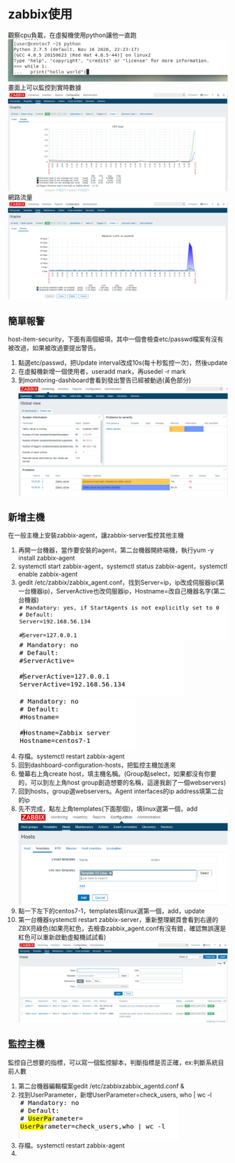 # zabbix使用
  
觀察cpu負載，在虛擬機使用python讓他一直跑  
![image](https://github.com/fairy042026/109-linux-/blob/main/0609%E4%B8%8A%E8%AA%B2%E5%85%A7%E5%AE%B9/photo_2021-06-09_09-42-50.jpg)  
畫面上可以監控到實時數據
![image](https://github.com/fairy042026/109-linux-/blob/main/0609%E4%B8%8A%E8%AA%B2%E5%85%A7%E5%AE%B9/0702.PNG)  
網路流量
![image](https://github.com/fairy042026/109-linux-/blob/main/0609%E4%B8%8A%E8%AA%B2%E5%85%A7%E5%AE%B9/%E6%93%B7%E5%8F%960609.PNG)  

## 簡單報警
host-item-security，下面有兩個細項，其中一個會檢查etc/passwd檔案有沒有被改過，如果被改過要提出警告。
  
1. 點選etc/passwd，把Update interval改成10s(每十秒監控一次)，然後update
2. 在虛擬機新增一個使用者，useradd mark，再usedel -r mark
3. 到monitoring-dashboard會看到發出警告已經被動過(黃色部分)
![image](https://github.com/fairy042026/109-linux-/blob/main/0609%E4%B8%8A%E8%AA%B2%E5%85%A7%E5%AE%B9/06091.PNG)  

## 新增主機
在一般主機上安裝zabbix-agent，讓zabbix-server監控其他主機
  
1. 再開一台機器，當作要安裝的agent，第二台機器開終端機，執行yum -y install zabbix-agent
2. systemctl start zabbix-agent，systemctl status zabbix-agent，systemctl enable zabbix-agent
3. gedit /etc/zabbix/zabbix_agent.conf，找到Server=ip，ip改成伺服器ip(第一台機器ip)，ServerActive也改伺服器ip，Hostname=改自己機器名字(第二台機器)  
![image](https://github.com/fairy042026/109-linux-/blob/main/0609%E4%B8%8A%E8%AA%B2%E5%85%A7%E5%AE%B9/06093.PNG)  
![image](https://github.com/fairy042026/109-linux-/blob/main/0609%E4%B8%8A%E8%AA%B2%E5%85%A7%E5%AE%B9/06094.PNG)  
![image](https://github.com/fairy042026/109-linux-/blob/main/0609%E4%B8%8A%E8%AA%B2%E5%85%A7%E5%AE%B9/06095.PNG)    
4. 存檔。systemctl restart zabbix-agent  
5. 回到dashboard-configuration-hosts，把監控主機加進來
6. 螢幕右上角create host，填主機名稱。(Group點select，如果都沒有你要的，可以到左上角host group創造想要的名稱，這邊我創了一個webservers)
7. 回到hosts，group選webservers。Agent interfaces的ip address填第二台的ip
8. 先不完成，點左上角templates(下面那個)，填linux選第一個，add
![image](https://github.com/fairy042026/109-linux-/blob/main/0609%E4%B8%8A%E8%AA%B2%E5%85%A7%E5%AE%B9/06092.PNG)  
9. 點一下左下的centos7-1，templates填linux選第一個，add，update
10. 第一台機器systemctl restart zabbix-server，重新整理網頁會看到右邊的ZBX亮綠色(如果亮紅色，去檢查zabbix_agent.conf有沒有錯，確認無誤還是紅色可以重新啟動虛擬機試試看)  
![image](https://github.com/fairy042026/109-linux-/blob/main/0609%E4%B8%8A%E8%AA%B2%E5%85%A7%E5%AE%B9/09066.PNG)  

## 監控主機
監控自己想要的指標，可以寫一個監控腳本，判斷指標是否正確，ex:判斷系統目前人數  
  
1. 第二台機器編輯檔案gedit /etc/zabbixzabbix_agentd.conf &
2. 找到UserParameter，新增UserParameter=check_users, who | wc -l  
![image](https://github.com/fairy042026/109-linux-/blob/main/0609%E4%B8%8A%E8%AA%B2%E5%85%A7%E5%AE%B9/09088.PNG)  
3. 存檔。systemctl restart zabbix-agent  
4. 
